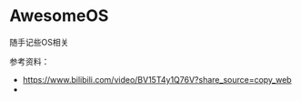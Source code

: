 # AwesomeOS
随手记些OS相关

参考资料：

- https://www.bilibili.com/video/BV15T4y1Q76V?share_source=copy_web
- 
